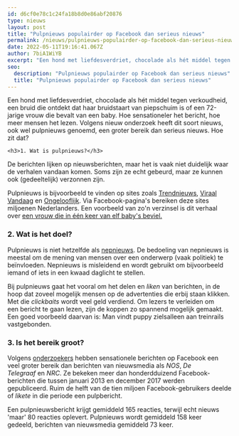 ```yaml
---
id: d6cf0e78c1c24fa18b8d0e86abf20876
type: nieuws
layout: post
title: "Pulpnieuws populairder op Facebook dan serieus nieuws"
permalink: /nieuws/pulpnieuws-populairder-op-facebook-dan-serieus-nieuws/
date: 2022-05-11T19:16:41.067Z
author: 7biA1WiYB
excerpt: "Een hond met liefdesverdriet, chocolade als hét middel tegen verkoudheid, een bruid die ontdekt dat haar bruidstaart van piepschuim is of een 72-jarige vrouw die bevalt van een baby. Hoe sensationeler het bericht, hoe meer mensen het lezen. Volgens nieuw onderzoek heeft dit soort nieuws, ook wel pulpnieuws genoemd, een groter bereik dan serieus nieuws. Hoe zit dat?  "
seo:
  description: "Pulpnieuws populairder op Facebook dan serieus nieuws"
  title: "Pulpnieuws populairder op Facebook dan serieus nieuws"
---
```

Een hond met liefdesverdriet, chocolade als hét middel tegen verkoudheid, een bruid die ontdekt dat haar bruidstaart van piepschuim is of een 72-jarige vrouw die bevalt van een baby. Hoe sensationeler het bericht, hoe meer mensen het lezen. Volgens nieuw onderzoek heeft dit soort nieuws, ook wel pulpnieuws genoemd, een groter bereik dan serieus nieuws. Hoe zit dat?  

    <h3>1. Wat is pulpnieuws?</h3>
<p>De berichten lijken op nieuwsberichten, maar het is vaak niet duidelijk waar de verhalen vandaan komen. Soms zijn ze echt gebeurd, maar ze kunnen ook (gedeeltelijk) verzonnen zijn.</p>
<p>Pulpnieuws is bijvoorbeeld te vinden op sites zoals <a href="https://www.facebook.com/TrendNieuws/" target="_blank">Trendnieuws</a>, <a href="http://vvandaag.nl/" target="_blank">Viraal Vandaag</a> en <a href="http://ongelooflijk.co/" target="_blank">Ongelooflijk</a>. Via Facebook-pagina's bereiken deze sites miljoenen Nederlanders. Een voorbeeld van zo'n verzinsel is dit verhaal over <a href="https://nieuwscheckers.nl/nieuwscheckers/vrouw-bevalt-in-een-keer-van-elf-babys/" target="_blank">een vrouw die in één keer van elf baby's beviel.</a></p>
<h3>2. Wat is het doel?</h3>
<p>Pulpnieuws is niet hetzelfde als <a href="https://7dagen.netlify.app/nieuws-lifestyle/7-tips-om-nepnieuws-te-herkennen" target="_blank">nepnieuws</a>. De bedoeling van nepnieuws is meestal om de mening van mensen over een onderwerp (vaak politiek) te beïnvloeden. Nepnieuws is misleidend en wordt gebruikt om bijvoorbeeld iemand of iets in een kwaad daglicht te stellen.</p>
<p>Bij pulpnieuws gaat het vooral om het delen en <em>liken</em> van berichten, in de hoop dat zoveel mogelijk mensen op de advertenties die erbij staan klikken. Met die <em>clickbaits</em> wordt veel geld verdiend. Om lezers te verleiden om een bericht te gaan lezen, zijn de koppen zo spannend mogelijk gemaakt. Een goed voorbeeld daarvan is: Man vindt puppy zielsalleen aan treinrails vastgebonden.</p>
<h3>3. Is het bereik groot?</h3>
<p>Volgens <a href="https://nieuwscheckers.nl/nieuwscheckers/pulpnieuwspaginas-bereiken-via-facebook-miljoenen-nederlanders/" target="_blank">onderzoekers</a> hebben sensationele berichten op Facebook een veel groter bereik dan berichten van nieuwsmedia als <em>NOS</em>, <em>De Telegraaf </em>en <em>NRC</em>. Ze bekeken meer dan honderdduizend Facebook-berichten die tussen januari 2013 en december 2017 werden gepubliceerd. Ruim de helft van de tien miljoen Facebook-gebruikers deelde of <em>likete</em> in die periode een pulpbericht.</p>
<p>Een pulpnieuwsbericht krijgt gemiddeld 165 reacties, terwijl echt nieuws 'maar' 80 reacties oplevert. Pulpnieuws wordt gemiddeld 158 keer gedeeld, berichten van nieuwsmedia gemiddeld 73 keer.</p>  
